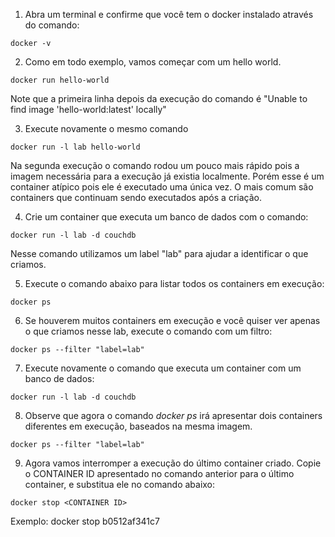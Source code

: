 1. Abra um terminal e confirme que você tem o docker instalado através do comando:
```
docker -v
```

2. Como em todo exemplo, vamos começar com um hello world.
```
docker run hello-world
```
Note que a primeira linha depois da execução do comando é "Unable to find image 'hello-world:latest' locally"

3. Execute novamente o mesmo comando
```
docker run -l lab hello-world
```
Na segunda execução o comando rodou um pouco mais rápido pois a imagem necessária para a execução já existia localmente.
Porém esse é um container atípico pois ele é executado uma única vez. O mais comum são containers que continuam sendo executados após a criação.

4. Crie um container que executa um banco de dados com o comando:
```
docker run -l lab -d couchdb
```
Nesse comando utilizamos um label "lab" para ajudar a identificar o que criamos.

5. Execute o comando abaixo para listar todos os containers em execução:
```
docker ps
```

6. Se houverem muitos containers em execução e você quiser ver apenas o que criamos nesse lab, execute o comando com um filtro:
```
docker ps --filter "label=lab"
```

7. Execute novamente o comando que executa um container com um banco de dados:
```
docker run -l lab -d couchdb
```

8. Observe que agora o comando *docker ps* irá apresentar dois containers diferentes em execução, baseados na mesma imagem.
```
docker ps --filter "label=lab"
```

9. Agora vamos interromper a execução do último container criado. Copie o CONTAINER ID apresentado no comando anterior para o último container, e substitua ele no comando abaixo:
```
docker stop <CONTAINER ID>
```
Exemplo:
docker stop b0512af341c7

